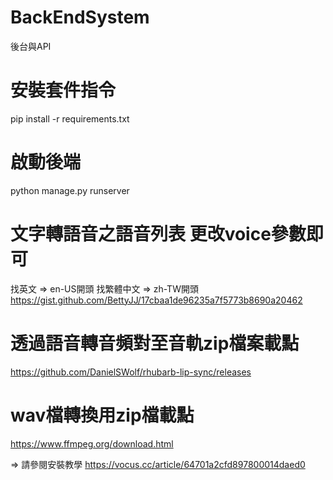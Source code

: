 # BackEndSystem
後台與API

# 安裝套件指令
pip install -r requirements.txt

# 啟動後端
python manage.py runserver

# 文字轉語音之語音列表 更改voice參數即可
找英文 => en-US開頭
找繁體中文 => zh-TW開頭
https://gist.github.com/BettyJJ/17cbaa1de96235a7f5773b8690a20462

# 透過語音轉音頻對至音軌zip檔案載點
https://github.com/DanielSWolf/rhubarb-lip-sync/releases

# wav檔轉換用zip檔載點
https://www.ffmpeg.org/download.html

=> 請參閱安裝教學 https://vocus.cc/article/64701a2cfd897800014daed0

